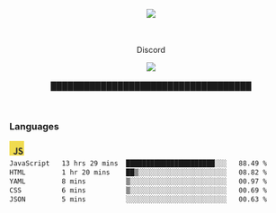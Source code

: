 <p align="center">
  <img src="https://lewd.pics/p/Nlws.png">
</p>
‎<p align="center">Discord</p>

<p align="center">
  <img src="https://discord.c99.nl/widget/theme-2/287977955240706060.png">
</p>

<p align="center">████████████████████████████████████</p></br>

### Languages

<img align="left" alt="JavaScript" width="26px" src="https://raw.githubusercontent.com/github/explore/80688e429a7d4ef2fca1e82350fe8e3517d3494d/topics/javascript/javascript.png" /></br>

<!--START_SECTION:waka-->
```text
JavaScript   13 hrs 29 mins  ██████████████████████░░░   88.49 % 
HTML         1 hr 20 mins    ██▒░░░░░░░░░░░░░░░░░░░░░░   08.82 % 
YAML         8 mins          ▒░░░░░░░░░░░░░░░░░░░░░░░░   00.97 % 
CSS          6 mins          ▒░░░░░░░░░░░░░░░░░░░░░░░░   00.69 % 
JSON         5 mins          ░░░░░░░░░░░░░░░░░░░░░░░░░   00.63 % 
```
<!--END_SECTION:waka-->
